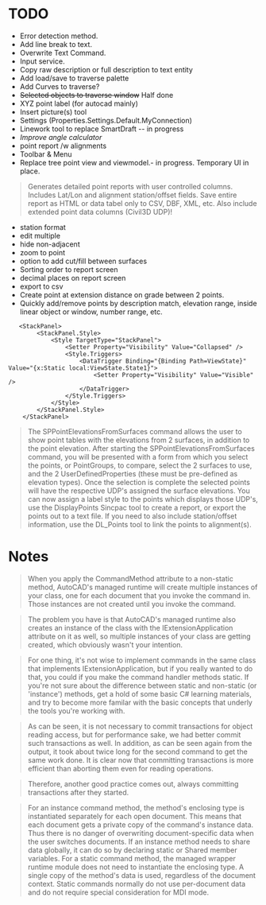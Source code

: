 # TODO

* Error detection method.
* Add line break to text.
* Overwrite Text Command.
* Input service.
* Copy raw description or full description to text entity
* Add load/save to traverse palette
* Add Curves to traverse?
* ~~Selected objects to traverse window~~ Half done
* XYZ point label (for autocad mainly)
* Insert picture(s) tool
* Settings (Properties.Settings.Default.MyConnection)
* Linework tool to replace SmartDraft -- in progress
* *Improve angle calculator*
* point report /w alignments
* Toolbar & Menu
* Replace tree point view and viewmodel.- in progress. Temporary UI in place.

> Generates detailed point reports with user controlled columns.  Includes Lat/Lon and alignment station/offset fields. 
Save entire report as HTML or data tabel only to CSV, DBF, XML, etc.  Also include extended point data columns (Civil3D UDP)!

* station format
* edit multiple
* hide non-adjacent
* zoom to point
* option to add cut/fill between surfaces
* Sorting order to report screen
* decimal places on report screen
* export to csv
* Create point at extension distance on grade between 2 points.
* Quickly add/remove points by description match, elevation range, inside linear object or window, number range, etc.

```
   <StackPanel>
        <StackPanel.Style>
            <Style TargetType="StackPanel">
                <Setter Property="Visibility" Value="Collapsed" />
                <Style.Triggers>
                    <DataTrigger Binding="{Binding Path=ViewState}" Value="{x:Static local:ViewState.State1}">
                        <Setter Property="Visibility" Value="Visible" />
                    </DataTrigger>
                </Style.Triggers>
            </Style>
        </StackPanel.Style>
    </StackPanel>
```

> The SPPointElevationsFromSurfaces command allows the user to show point tables with the elevations from 2 surfaces, in addition to the point elevation.
After starting the SPPointElevationsFromSurfaces command, you will be presented with a form from which you select the points, or PointGroups, to compare, 
select the 2 surfaces to use, and the 2 UserDefinedProperties (these must be pre-defined as elevation types).
Once the selection is complete the selected points will have the respective UDP's assigned the surface elevations. You can now assign a label style to 
the points which displays those UDP's, use the DisplayPoints Sincpac tool to create a report, or export the points out to a text file. If you need to 
also include station/offset information, use the DL_Points tool to link the points to alignment(s).


# Notes

> When you apply the CommandMethod attribute to a non-static method, AutoCAD's
managed runtime will create multiple instances of your class, one for each
document that you invoke the command in. Those instances are not created until
you invoke the command.

> The problem you have is that AutoCAD's managed runtime also creates an instance
of the class with the IExtensionApplication attribute on it as well, so multiple
instances of your class are getting created, which obviously wasn't your
intention.

> For one thing, it's not wise to implement commands in the same class that
implements IExtensionApplication, but if you really wanted to do that, you could
if you make the command handler methods static. If you're not sure about the
difference between static and non-static (or 'instance') methods, get a hold of
some basic C# learning materials, and try to become more familar with the basic
concepts that underly the tools you're working with.

> As can be seen, it is not necessary to commit transactions for object reading access, 
but for performance sake, we had better commit such transactions as well. In addition, 
as can be seen again from the output, it took about twice long for the second command 
to get the same work done. It is clear now that committing transactions is more efficient 
than aborting them even for reading operations.

> Therefore, another good practice comes out, always committing transactions after they started.

> For an instance command method, the method's enclosing type is instantiated separately for each open document. This means that each document gets a private copy of the command's instance data. Thus there is no danger of overwriting document-specific data when the user switches documents. If an instance method needs to share data globally, it can do so by declaring static or Shared member variables.
For a static command method, the managed wrapper runtime module does not need to instantiate the enclosing type. A single copy of the method's data is used, regardless of the document context. Static commands normally do not use per-document data and do not require special consideration for MDI mode.
